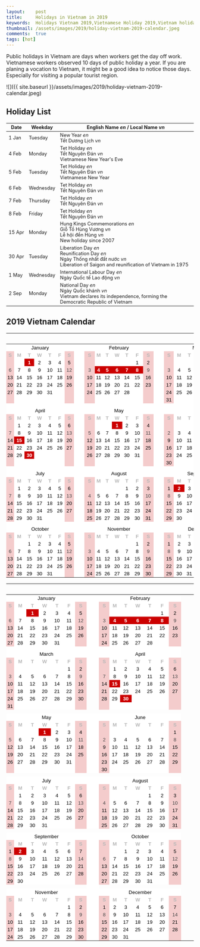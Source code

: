 ```yaml
---
layout:    post
title:     Holidays in Vietnam in 2019
keywords:  Holidays Vietnam 2019,Vietnamese Holiday 2019,Vietnam holiday,vietnamese calendar 2019
thumbnail: /assets/images/2019/holiday-vietnam-2019-calendar.jpeg
comments:  true
tags: [hot]
---
```


Public holidays in Vietnam are days when workers get the day off work. Vietnamese workers observed 10 days of public holiday a year. If you are planing a vocation to Vietnam, it might be a good idea to notice those days. Especially for visiting a popular tourist region.

![]({{ site.baseurl }}/assets/images/2019/holiday-vietnam-2019-calendar.jpeg)

## Holiday List

<table class="table table-striped table-sm holiday-list">
  <thead>
    <tr>
      <th scope="col">Date</th>
      <th scope="col">Weekday</th>
      <th scope="col">English Name <i class="badge badge-pill badge-primary">en</i> / Local Name <i class="badge badge-pill badge-danger">vn</i></th>
    </tr>
  </thead>
  <tbody>
    <tr>
      <td>1 Jan</td>
      <td>Tuesday</td>
      <td>
        <div>New Year <i class="badge badge-pill badge-primary">en</i></div>
        <div>Tết Dương Lịch <i class="badge badge-pill badge-danger">vn</i></div>
      </td>
    </tr>
    <tr>
      <td>4 Feb</td>
      <td>Monday</td>
      <td>
        <div>Tet Holiday <i class="badge badge-pill badge-primary">en</i></div>
        <div>Tết Nguyên Đán <i class="badge badge-pill badge-danger">vn</i></div>
        <div class="font-italic text-muted">Vietnamese New Year's Eve</div>
      </td>
    </tr>
    <tr>
      <td>5 Feb</td>
      <td>Tuesday</td>
      <td>
        <div>Tet Holiday <i class="badge badge-pill badge-primary">en</i></div>
        <div>Tết Nguyên Đán <i class="badge badge-pill badge-danger">vn</i></div>
        <div class="font-italic text-muted">Vietnamese New Year</div>
      </td>
    </tr>
    <tr>
      <td>6 Feb</td>
      <td>Wednesday</td>
      <td>
        <div>Tet Holiday <i class="badge badge-pill badge-primary">en</i></div>
        <div>Tết Nguyên Đán <i class="badge badge-pill badge-danger">vn</i></div>
      </td>
    </tr>
    <tr>
      <td>7 Feb</td>
      <td>Thursday</td>
      <td>
        <div>Tet Holiday <i class="badge badge-pill badge-primary">en</i></div>
        <div>Tết Nguyên Đán <i class="badge badge-pill badge-danger">vn</i></div>
      </td>
    </tr>
    <tr>
      <td>8 Feb</td>
      <td>Friday</td>
      <td>
        <div>Tet Holiday <i class="badge badge-pill badge-primary">en</i></div>
        <div>Tết Nguyên Đán <i class="badge badge-pill badge-danger">vn</i></div>
      </td>
    </tr>
    <tr>
      <td>15 Apr</td>
      <td>Monday</td>
      <td>
        <div>Hung Kings Commemorations <i class="badge badge-pill badge-primary">en</i></div>
        <div>Giỗ Tổ Hùng Vương <i class="badge badge-pill badge-danger">vn</i></div>
        <div>Lễ hội đền Hùng <i class="badge badge-pill badge-danger">vn</i></div>
        <div class="font-italic text-muted">New holiday since 2007</div>
      </td>
    </tr>
    <tr>
      <td>30 Apr</td>
      <td>Tuesday</td>
      <td>
        <div>Liberation Day <i class="badge badge-pill badge-primary">en</i></div>
        <div>Reunification Day <i class="badge badge-pill badge-primary">en</i></div>
        <div>Ngày Thống nhất đất nước <i class="badge badge-pill badge-danger">vn</i></div>
        <div class="font-italic text-muted">Liberation of Saigon and reunification of Vietnam in 1975</div>
      </td>
    </tr>
    <tr>
      <td>1 May</td>
      <td>Wednesday</td>
      <td>
        <div>International Labour Day <i class="badge badge-pill badge-primary">en</i></div>
        <div>Ngày Quốc tế Lao động <i class="badge badge-pill badge-danger">vn</i></div>
      </td>
    </tr>
    <tr>
      <td>2 Sep</td>
      <td>Monday</td>
      <td>
        <div>National Day <i class="badge badge-pill badge-primary">en</i></div>
        <div>Ngày Quốc khánh <i class="badge badge-pill badge-danger">vn</i></div>
        <div class="font-italic text-muted">Vietnam declares its independence, forming the Democratic Republic of Vietnam</div>
      </td>
    </tr>
  </tbody>
</table>

<!-- Calendar 2019 -->
## 2019 Vietnam Calendar

<style>
  .holiday-list {font-size: .8rem;}
  .holiday-list tbody tr td:first-child {white-space: nowrap;}
  table.waffle thead {visibility: hidden;}
  table.waffle tbody tr th {display: none;}
  .pointer {cursor: pointer;}
</style>
<div class="row d-none d-sm-block mb-4">
<meta http-equiv="Content-Type" content="text/html; charset=utf-8">
<style type="text/css">.ritz .waffle a { color: inherit; }.ritz .waffle .s0{background-color:#ffffff;text-align:center;color:#000000;font-family:'Arial';font-size:10pt;vertical-align:bottom;white-space:nowrap;direction:ltr;padding:2px 3px 2px 3px;}.ritz .waffle .s3{background-color:#f4cccc;text-align:center;color:#000000;font-family:'Arial';font-size:10pt;vertical-align:bottom;white-space:nowrap;direction:ltr;padding:2px 3px 2px 3px;}.ritz .waffle .s2{background-color:#ffffff;text-align:center;font-weight:bold;color:#b7b7b7;font-family:'Arial';font-size:10pt;vertical-align:bottom;white-space:nowrap;direction:ltr;padding:2px 3px 2px 3px;}.ritz .waffle .s4{background-color:#cc0000;text-align:center;font-weight:bold;color:#ffffff;font-family:'Arial';font-size:10pt;vertical-align:bottom;white-space:nowrap;direction:ltr;padding:2px 3px 2px 3px;}.ritz .waffle .s5{background-color:#f4cccc;text-align:center;color:#434343;font-family:'Arial';font-size:10pt;vertical-align:bottom;white-space:nowrap;direction:ltr;padding:2px 3px 2px 3px;}.ritz .waffle .s1{background-color:#f4cccc;text-align:center;font-weight:bold;color:#b7b7b7;font-family:'Arial';font-size:10pt;vertical-align:bottom;white-space:nowrap;direction:ltr;padding:2px 3px 2px 3px;}</style><div class="ritz grid-container" dir="ltr"><table class="waffle" cellspacing="0" cellpadding="0"><thead><tr><th class="row-header freezebar-origin-ltr"></th><th id="91129354C0" style="width:31px" class="column-headers-background">A</th><th id="91129354C1" style="width:31px" class="column-headers-background">B</th><th id="91129354C2" style="width:31px" class="column-headers-background">C</th><th id="91129354C3" style="width:31px" class="column-headers-background">D</th><th id="91129354C4" style="width:31px" class="column-headers-background">E</th><th id="91129354C5" style="width:31px" class="column-headers-background">F</th><th id="91129354C6" style="width:31px" class="column-headers-background">G</th><th id="91129354C7" style="width:10px" class="column-headers-background">H</th><th id="91129354C8" style="width:31px" class="column-headers-background">I</th><th id="91129354C9" style="width:31px" class="column-headers-background">J</th><th id="91129354C10" style="width:31px" class="column-headers-background">K</th><th id="91129354C11" style="width:31px" class="column-headers-background">L</th><th id="91129354C12" style="width:31px" class="column-headers-background">M</th><th id="91129354C13" style="width:31px" class="column-headers-background">N</th><th id="91129354C14" style="width:31px" class="column-headers-background">O</th><th id="91129354C15" style="width:10px" class="column-headers-background">P</th><th id="91129354C16" style="width:31px" class="column-headers-background">Q</th><th id="91129354C17" style="width:31px" class="column-headers-background">R</th><th id="91129354C18" style="width:31px" class="column-headers-background">S</th><th id="91129354C19" style="width:31px" class="column-headers-background">T</th><th id="91129354C20" style="width:31px" class="column-headers-background">U</th><th id="91129354C21" style="width:31px" class="column-headers-background">V</th><th id="91129354C22" style="width:31px" class="column-headers-background">W</th></tr></thead><tbody><tr style='height:20px;'><th id="91129354R0" style="height: 20px;" class="row-headers-background"><div class="row-header-wrapper" style="line-height: 20px;">1</div></th><td class="s0" colspan="7">January</td><td class="s0"></td><td class="s0" colspan="7">February</td><td class="s0"></td><td class="s0" colspan="7">March</td></tr><tr style='height:20px;'><th id="91129354R1" style="height: 20px;" class="row-headers-background"><div class="row-header-wrapper" style="line-height: 20px;">2</div></th><td class="s1">S</td><td class="s2">M</td><td class="s2">T</td><td class="s2">W</td><td class="s2">T</td><td class="s2">F</td><td class="s1">S</td><td class="s0"></td><td class="s1">S</td><td class="s2">M</td><td class="s2">T</td><td class="s2">W</td><td class="s2">T</td><td class="s2">F</td><td class="s1">S</td><td class="s0"></td><td class="s1">S</td><td class="s2">M</td><td class="s2">T</td><td class="s2">W</td><td class="s2">T</td><td class="s2">F</td><td class="s1">S</td></tr><tr style='height:20px;'><th id="91129354R2" style="height: 20px;" class="row-headers-background"><div class="row-header-wrapper" style="line-height: 20px;">3</div></th><td class="s3"></td><td class="s0"></td><td class="s4">1</td><td class="s0">2</td><td class="s0">3</td><td class="s0">4</td><td class="s3">5</td><td class="s0"></td><td class="s3"></td><td class="s0"></td><td class="s0"></td><td class="s0"></td><td class="s0"></td><td class="s0">1</td><td class="s3">2</td><td class="s0"></td><td class="s3"></td><td class="s0"></td><td class="s0"></td><td class="s0"></td><td class="s0"></td><td class="s0">1</td><td class="s3">2</td></tr><tr style='height:20px;'><th id="91129354R3" style="height: 20px;" class="row-headers-background"><div class="row-header-wrapper" style="line-height: 20px;">4</div></th><td class="s5">6</td><td class="s0">7</td><td class="s0">8</td><td class="s0">9</td><td class="s0">10</td><td class="s0">11</td><td class="s5">12</td><td class="s0"></td><td class="s5">3</td><td class="s4">4</td><td class="s4">5</td><td class="s4">6</td><td class="s4">7</td><td class="s4">8</td><td class="s5">9</td><td class="s0"></td><td class="s5">3</td><td class="s0">4</td><td class="s0">5</td><td class="s0">6</td><td class="s0">7</td><td class="s0">8</td><td class="s5">9</td></tr><tr style='height:20px;'><th id="91129354R4" style="height: 20px;" class="row-headers-background"><div class="row-header-wrapper" style="line-height: 20px;">5</div></th><td class="s3">13</td><td class="s0">14</td><td class="s0">15</td><td class="s0">16</td><td class="s0">17</td><td class="s0">18</td><td class="s3">19</td><td class="s0"></td><td class="s3">10</td><td class="s0">11</td><td class="s0">12</td><td class="s0">13</td><td class="s0">14</td><td class="s0">15</td><td class="s3">16</td><td class="s0"></td><td class="s3">10</td><td class="s0">11</td><td class="s0">12</td><td class="s0">13</td><td class="s0">14</td><td class="s0">15</td><td class="s3">16</td></tr><tr style='height:20px;'><th id="91129354R5" style="height: 20px;" class="row-headers-background"><div class="row-header-wrapper" style="line-height: 20px;">6</div></th><td class="s3">20</td><td class="s0">21</td><td class="s0">22</td><td class="s0">23</td><td class="s0">24</td><td class="s0">25</td><td class="s3">26</td><td class="s0"></td><td class="s3">17</td><td class="s0">18</td><td class="s0">19</td><td class="s0">20</td><td class="s0">21</td><td class="s0">22</td><td class="s3">23</td><td class="s0"></td><td class="s3">17</td><td class="s0">18</td><td class="s0">19</td><td class="s0">20</td><td class="s0">21</td><td class="s0">22</td><td class="s3">23</td></tr><tr style='height:20px;'><th id="91129354R6" style="height: 20px;" class="row-headers-background"><div class="row-header-wrapper" style="line-height: 20px;">7</div></th><td class="s3">27</td><td class="s0">28</td><td class="s0">29</td><td class="s0">30</td><td class="s0">31</td><td class="s0"></td><td class="s3"></td><td class="s0"></td><td class="s3">24</td><td class="s0">25</td><td class="s0">26</td><td class="s0">27</td><td class="s0">28</td><td class="s0"></td><td class="s3"></td><td class="s0"></td><td class="s3">24</td><td class="s0">25</td><td class="s0">26</td><td class="s0">27</td><td class="s0">28</td><td class="s0">29</td><td class="s3">30</td></tr><tr style='height:20px;'><th id="91129354R7" style="height: 20px;" class="row-headers-background"><div class="row-header-wrapper" style="line-height: 20px;">8</div></th><td class="s3"></td><td class="s0"></td><td class="s0"></td><td class="s0"></td><td class="s0"></td><td class="s0"></td><td class="s3"></td><td class="s0"></td><td class="s3"></td><td class="s0"></td><td class="s0"></td><td class="s0"></td><td class="s0"></td><td class="s0"></td><td class="s3"></td><td class="s0"></td><td class="s3">31</td><td class="s0"></td><td class="s0"></td><td class="s0"></td><td class="s0"></td><td class="s0"></td><td class="s3"></td></tr><tr style='height:9px;'><th id="91129354R8" style="height: 9px;" class="row-headers-background"><div class="row-header-wrapper" style="line-height: 9px;">9</div></th><td class="s0"></td><td class="s0"></td><td class="s0"></td><td class="s0"></td><td class="s0"></td><td class="s0"></td><td class="s0"></td><td class="s0"></td><td class="s0"></td><td class="s0"></td><td class="s0"></td><td class="s0"></td><td class="s0"></td><td class="s0"></td><td class="s0"></td><td class="s0"></td><td class="s0"></td><td class="s0"></td><td class="s0"></td><td class="s0"></td><td class="s0"></td><td class="s0"></td><td class="s0"></td></tr><tr style='height:20px;'><th id="91129354R9" style="height: 20px;" class="row-headers-background"><div class="row-header-wrapper" style="line-height: 20px;">10</div></th><td class="s0" colspan="7">April</td><td class="s0"></td><td class="s0" colspan="7">May</td><td class="s0"></td><td class="s0" colspan="7">June</td></tr><tr style='height:20px;'><th id="91129354R10" style="height: 20px;" class="row-headers-background"><div class="row-header-wrapper" style="line-height: 20px;">11</div></th><td class="s1">S</td><td class="s2">M</td><td class="s2">T</td><td class="s2">W</td><td class="s2">T</td><td class="s2">F</td><td class="s1">S</td><td class="s0"></td><td class="s1">S</td><td class="s2">M</td><td class="s2">T</td><td class="s2">W</td><td class="s2">T</td><td class="s2">F</td><td class="s1">S</td><td class="s0"></td><td class="s1">S</td><td class="s2">M</td><td class="s2">T</td><td class="s2">W</td><td class="s2">T</td><td class="s2">F</td><td class="s1">S</td></tr><tr style='height:20px;'><th id="91129354R11" style="height: 20px;" class="row-headers-background"><div class="row-header-wrapper" style="line-height: 20px;">12</div></th><td class="s3"></td><td class="s0">1</td><td class="s0">2</td><td class="s0">3</td><td class="s0">4</td><td class="s0">5</td><td class="s3">6</td><td class="s0"></td><td class="s3"></td><td class="s0"></td><td class="s0"></td><td class="s4">1</td><td class="s0">2</td><td class="s0">3</td><td class="s3">4</td><td class="s0"></td><td class="s3"></td><td class="s0"></td><td class="s0"></td><td class="s0"></td><td class="s0"></td><td class="s0"></td><td class="s3">1</td></tr><tr style='height:20px;'><th id="91129354R12" style="height: 20px;" class="row-headers-background"><div class="row-header-wrapper" style="line-height: 20px;">13</div></th><td class="s5">7</td><td class="s0">8</td><td class="s0">9</td><td class="s0">10</td><td class="s0">11</td><td class="s0">12</td><td class="s5">13</td><td class="s0"></td><td class="s5">5</td><td class="s0">6</td><td class="s0">7</td><td class="s0">8</td><td class="s0">9</td><td class="s0">10</td><td class="s5">11</td><td class="s0"></td><td class="s5">2</td><td class="s0">3</td><td class="s0">4</td><td class="s0">5</td><td class="s0">6</td><td class="s0">7</td><td class="s5">8</td></tr><tr style='height:20px;'><th id="91129354R13" style="height: 20px;" class="row-headers-background"><div class="row-header-wrapper" style="line-height: 20px;">14</div></th><td class="s3">14</td><td class="s4">15</td><td class="s0">16</td><td class="s0">17</td><td class="s0">18</td><td class="s0">19</td><td class="s3">20</td><td class="s0"></td><td class="s3">12</td><td class="s0">13</td><td class="s0">14</td><td class="s0">15</td><td class="s0">16</td><td class="s0">17</td><td class="s3">18</td><td class="s0"></td><td class="s3">9</td><td class="s0">10</td><td class="s0">11</td><td class="s0">12</td><td class="s0">13</td><td class="s0">14</td><td class="s3">15</td></tr><tr style='height:20px;'><th id="91129354R14" style="height: 20px;" class="row-headers-background"><div class="row-header-wrapper" style="line-height: 20px;">15</div></th><td class="s3">21</td><td class="s0">22</td><td class="s0">23</td><td class="s0">24</td><td class="s0">25</td><td class="s0">26</td><td class="s3">27</td><td class="s0"></td><td class="s3">19</td><td class="s0">20</td><td class="s0">21</td><td class="s0">22</td><td class="s0">23</td><td class="s0">24</td><td class="s3">25</td><td class="s0"></td><td class="s3">16</td><td class="s0">17</td><td class="s0">18</td><td class="s0">19</td><td class="s0">20</td><td class="s0">21</td><td class="s3">22</td></tr><tr style='height:20px;'><th id="91129354R15" style="height: 20px;" class="row-headers-background"><div class="row-header-wrapper" style="line-height: 20px;">16</div></th><td class="s3">28</td><td class="s0">29</td><td class="s4">30</td><td class="s0"></td><td class="s0"></td><td class="s0"></td><td class="s3"></td><td class="s0"></td><td class="s3">26</td><td class="s0">27</td><td class="s0">28</td><td class="s0">29</td><td class="s0">30</td><td class="s0">31</td><td class="s3"></td><td class="s0"></td><td class="s3">23</td><td class="s0">24</td><td class="s0">25</td><td class="s0">26</td><td class="s0">27</td><td class="s0">28</td><td class="s3">29</td></tr><tr style='height:20px;'><th id="91129354R16" style="height: 20px;" class="row-headers-background"><div class="row-header-wrapper" style="line-height: 20px;">17</div></th><td class="s3"></td><td class="s0"></td><td class="s0"></td><td class="s0"></td><td class="s0"></td><td class="s0"></td><td class="s3"></td><td class="s0"></td><td class="s3"></td><td class="s0"></td><td class="s0"></td><td class="s0"></td><td class="s0"></td><td class="s0"></td><td class="s3"></td><td class="s0"></td><td class="s3">30</td><td class="s0"></td><td class="s0"></td><td class="s0"></td><td class="s0"></td><td class="s0"></td><td class="s3"></td></tr><tr style='height:9px;'><th id="91129354R17" style="height: 9px;" class="row-headers-background"><div class="row-header-wrapper" style="line-height: 9px;">18</div></th><td class="s0"></td><td class="s0"></td><td class="s0"></td><td class="s0"></td><td class="s0"></td><td class="s0"></td><td class="s0"></td><td class="s0"></td><td class="s0"></td><td class="s0"></td><td class="s0"></td><td class="s0"></td><td class="s0"></td><td class="s0"></td><td class="s0"></td><td class="s0"></td><td class="s0"></td><td class="s0"></td><td class="s0"></td><td class="s0"></td><td class="s0"></td><td class="s0"></td><td class="s0"></td></tr><tr style='height:20px;'><th id="91129354R18" style="height: 20px;" class="row-headers-background"><div class="row-header-wrapper" style="line-height: 20px;">19</div></th><td class="s0" colspan="7">July</td><td class="s0"></td><td class="s0" colspan="7">August</td><td class="s0"></td><td class="s0" colspan="7">September</td></tr><tr style='height:20px;'><th id="91129354R19" style="height: 20px;" class="row-headers-background"><div class="row-header-wrapper" style="line-height: 20px;">20</div></th><td class="s1">S</td><td class="s2">M</td><td class="s2">T</td><td class="s2">W</td><td class="s2">T</td><td class="s2">F</td><td class="s1">S</td><td class="s0"></td><td class="s1">S</td><td class="s2">M</td><td class="s2">T</td><td class="s2">W</td><td class="s2">T</td><td class="s2">F</td><td class="s1">S</td><td class="s0"></td><td class="s1">S</td><td class="s2">M</td><td class="s2">T</td><td class="s2">W</td><td class="s2">T</td><td class="s2">F</td><td class="s1">S</td></tr><tr style='height:20px;'><th id="91129354R20" style="height: 20px;" class="row-headers-background"><div class="row-header-wrapper" style="line-height: 20px;">21</div></th><td class="s3"></td><td class="s0">1</td><td class="s0">2</td><td class="s0">3</td><td class="s0">4</td><td class="s0">5</td><td class="s3">6</td><td class="s0"></td><td class="s3"></td><td class="s0"></td><td class="s0"></td><td class="s0"></td><td class="s0">1</td><td class="s0">2</td><td class="s3">3</td><td class="s0"></td><td class="s3">1</td><td class="s4">2</td><td class="s0">3</td><td class="s0">4</td><td class="s0">5</td><td class="s0">6</td><td class="s3">7</td></tr><tr style='height:20px;'><th id="91129354R21" style="height: 20px;" class="row-headers-background"><div class="row-header-wrapper" style="line-height: 20px;">22</div></th><td class="s5">7</td><td class="s0">8</td><td class="s0">9</td><td class="s0">10</td><td class="s0">11</td><td class="s0">12</td><td class="s5">13</td><td class="s0"></td><td class="s5">4</td><td class="s0">5</td><td class="s0">6</td><td class="s0">7</td><td class="s0">8</td><td class="s0">9</td><td class="s5">10</td><td class="s0"></td><td class="s5">8</td><td class="s0">9</td><td class="s0">10</td><td class="s0">11</td><td class="s0">12</td><td class="s0">13</td><td class="s5">14</td></tr><tr style='height:20px;'><th id="91129354R22" style="height: 20px;" class="row-headers-background"><div class="row-header-wrapper" style="line-height: 20px;">23</div></th><td class="s3">14</td><td class="s0">15</td><td class="s0">16</td><td class="s0">17</td><td class="s0">18</td><td class="s0">19</td><td class="s3">20</td><td class="s0"></td><td class="s3">11</td><td class="s0">12</td><td class="s0">13</td><td class="s0">14</td><td class="s0">15</td><td class="s0">16</td><td class="s3">17</td><td class="s0"></td><td class="s3">15</td><td class="s0">16</td><td class="s0">17</td><td class="s0">18</td><td class="s0">19</td><td class="s0">20</td><td class="s3">21</td></tr><tr style='height:20px;'><th id="91129354R23" style="height: 20px;" class="row-headers-background"><div class="row-header-wrapper" style="line-height: 20px;">24</div></th><td class="s3">21</td><td class="s0">22</td><td class="s0">23</td><td class="s0">24</td><td class="s0">25</td><td class="s0">26</td><td class="s3">27</td><td class="s0"></td><td class="s3">18</td><td class="s0">19</td><td class="s0">20</td><td class="s0">21</td><td class="s0">22</td><td class="s0">23</td><td class="s3">24</td><td class="s0"></td><td class="s3">22</td><td class="s0">23</td><td class="s0">24</td><td class="s0">25</td><td class="s0">26</td><td class="s0">27</td><td class="s3">28</td></tr><tr style='height:20px;'><th id="91129354R24" style="height: 20px;" class="row-headers-background"><div class="row-header-wrapper" style="line-height: 20px;">25</div></th><td class="s3">28</td><td class="s0">29</td><td class="s0">30</td><td class="s0">31</td><td class="s0"></td><td class="s0"></td><td class="s3"></td><td class="s0"></td><td class="s3">25</td><td class="s0">26</td><td class="s0">27</td><td class="s0">28</td><td class="s0">29</td><td class="s0">30</td><td class="s3">31</td><td class="s0"></td><td class="s3">29</td><td class="s0">30</td><td class="s0"></td><td class="s0"></td><td class="s0"></td><td class="s0"></td><td class="s3"></td></tr><tr style='height:9px;'><th id="91129354R25" style="height: 9px;" class="row-headers-background"><div class="row-header-wrapper" style="line-height: 9px;">26</div></th><td class="s0"></td><td class="s0"></td><td class="s0"></td><td class="s0"></td><td class="s0"></td><td class="s0"></td><td class="s0"></td><td class="s0"></td><td class="s0"></td><td class="s0"></td><td class="s0"></td><td class="s0"></td><td class="s0"></td><td class="s0"></td><td class="s0"></td><td class="s0"></td><td class="s0"></td><td class="s0"></td><td class="s0"></td><td class="s0"></td><td class="s0"></td><td class="s0"></td><td class="s0"></td></tr><tr style='height:20px;'><th id="91129354R26" style="height: 20px;" class="row-headers-background"><div class="row-header-wrapper" style="line-height: 20px;">27</div></th><td class="s0" colspan="7">October</td><td class="s0"></td><td class="s0" colspan="7">November</td><td class="s0"></td><td class="s0" colspan="7">December</td></tr><tr style='height:20px;'><th id="91129354R27" style="height: 20px;" class="row-headers-background"><div class="row-header-wrapper" style="line-height: 20px;">28</div></th><td class="s1">S</td><td class="s2">M</td><td class="s2">T</td><td class="s2">W</td><td class="s2">T</td><td class="s2">F</td><td class="s1">S</td><td class="s0"></td><td class="s1">S</td><td class="s2">M</td><td class="s2">T</td><td class="s2">W</td><td class="s2">T</td><td class="s2">F</td><td class="s1">S</td><td class="s0"></td><td class="s1">S</td><td class="s2">M</td><td class="s2">T</td><td class="s2">W</td><td class="s2">T</td><td class="s2">F</td><td class="s1">S</td></tr><tr style='height:20px;'><th id="91129354R28" style="height: 20px;" class="row-headers-background"><div class="row-header-wrapper" style="line-height: 20px;">29</div></th><td class="s3"></td><td class="s0"></td><td class="s0">1</td><td class="s0">2</td><td class="s0">3</td><td class="s0">4</td><td class="s3">5</td><td class="s0"></td><td class="s3"></td><td class="s0"></td><td class="s0"></td><td class="s0"></td><td class="s0"></td><td class="s0">1</td><td class="s3">2</td><td class="s0"></td><td class="s3">1</td><td class="s0">2</td><td class="s0">3</td><td class="s0">4</td><td class="s0">5</td><td class="s0">6</td><td class="s3">7</td></tr><tr style='height:20px;'><th id="91129354R29" style="height: 20px;" class="row-headers-background"><div class="row-header-wrapper" style="line-height: 20px;">30</div></th><td class="s5">6</td><td class="s0">7</td><td class="s0">8</td><td class="s0">9</td><td class="s0">10</td><td class="s0">11</td><td class="s5">12</td><td class="s0"></td><td class="s5">3</td><td class="s0">4</td><td class="s0">5</td><td class="s0">6</td><td class="s0">7</td><td class="s0">8</td><td class="s5">9</td><td class="s0"></td><td class="s5">8</td><td class="s0">9</td><td class="s0">10</td><td class="s0">11</td><td class="s0">12</td><td class="s0">13</td><td class="s5">14</td></tr><tr style='height:20px;'><th id="91129354R30" style="height: 20px;" class="row-headers-background"><div class="row-header-wrapper" style="line-height: 20px;">31</div></th><td class="s3">13</td><td class="s0">14</td><td class="s0">15</td><td class="s0">16</td><td class="s0">17</td><td class="s0">18</td><td class="s3">19</td><td class="s0"></td><td class="s3">10</td><td class="s0">11</td><td class="s0">12</td><td class="s0">13</td><td class="s0">14</td><td class="s0">15</td><td class="s3">16</td><td class="s0"></td><td class="s3">15</td><td class="s0">16</td><td class="s0">17</td><td class="s0">18</td><td class="s0">19</td><td class="s0">20</td><td class="s3">21</td></tr><tr style='height:20px;'><th id="91129354R31" style="height: 20px;" class="row-headers-background"><div class="row-header-wrapper" style="line-height: 20px;">32</div></th><td class="s3">20</td><td class="s0">21</td><td class="s0">22</td><td class="s0">23</td><td class="s0">24</td><td class="s0">25</td><td class="s3">26</td><td class="s0"></td><td class="s3">17</td><td class="s0">18</td><td class="s0">19</td><td class="s0">20</td><td class="s0">21</td><td class="s0">22</td><td class="s3">23</td><td class="s0"></td><td class="s3">22</td><td class="s0">23</td><td class="s0">24</td><td class="s0">25</td><td class="s0">26</td><td class="s0">27</td><td class="s3">28</td></tr><tr style='height:20px;'><th id="91129354R32" style="height: 20px;" class="row-headers-background"><div class="row-header-wrapper" style="line-height: 20px;">33</div></th><td class="s3">27</td><td class="s0">28</td><td class="s0">29</td><td class="s0">30</td><td class="s0">31</td><td class="s0"></td><td class="s3"></td><td class="s0"></td><td class="s3">24</td><td class="s0">25</td><td class="s0">26</td><td class="s0">27</td><td class="s0">28</td><td class="s0">29</td><td class="s3">30</td><td class="s0"></td><td class="s3">29</td><td class="s0">30</td><td class="s0">31</td><td class="s0"></td><td class="s0"></td><td class="s0"></td><td class="s3"></td></tr></tbody></table></div>
<script type='text/javascript' nonce='R/gLNS2BeC4GOp4gciVHGg'>
function posObj(sheet, id, row, col, x, y) {
  var rtl = false;
  var sheetElement = document.getElementById(sheet);
  if (!sheetElement) {
    sheetElement = document.getElementById(sheet + '-grid-container');
  }
  if (sheetElement) {
    rtl = sheetElement.getAttribute('dir') == 'rtl';
  }
  var r = document.getElementById(sheet+'R'+row);
  var c = document.getElementById(sheet+'C'+col);
  if (r && c) {
    var objElement = document.getElementById(id);
    var s = objElement.style;
    var t = y;
    while (r && r != sheetElement) {
      t += r.offsetTop;
      r = r.offsetParent;
    }
    var offsetX = x;
    while (c && c != sheetElement) {
      offsetX += c.offsetLeft;
      c = c.offsetParent;
    }
    if (rtl) {
      offsetX -= objElement.offsetWidth;
    }
    s.left = offsetX + 'px';
    s.top = t + 'px';
    s.display = 'block';
    s.border = '1px solid #000000';
  }
};
function posObjs() {
};
posObjs();</script>
</div>

<div class="row d-block d-sm-none mb-4">
<meta http-equiv="Content-Type" content="text/html; charset=utf-8">
<style type="text/css">.ritz .waffle a { color: inherit; }.ritz .waffle .s0{background-color:#ffffff;text-align:center;color:#000000;font-family:'Arial';font-size:10pt;vertical-align:bottom;white-space:nowrap;direction:ltr;padding:2px 3px 2px 3px;}.ritz .waffle .s3{background-color:#f4cccc;text-align:center;color:#000000;font-family:'Arial';font-size:10pt;vertical-align:bottom;white-space:nowrap;direction:ltr;padding:2px 3px 2px 3px;}.ritz .waffle .s2{background-color:#ffffff;text-align:center;font-weight:bold;color:#b7b7b7;font-family:'Arial';font-size:10pt;vertical-align:bottom;white-space:nowrap;direction:ltr;padding:2px 3px 2px 3px;}.ritz .waffle .s4{background-color:#cc0000;text-align:center;font-weight:bold;color:#ffffff;font-family:'Arial';font-size:10pt;vertical-align:bottom;white-space:nowrap;direction:ltr;padding:2px 3px 2px 3px;}.ritz .waffle .s5{background-color:#f4cccc;text-align:center;color:#434343;font-family:'Arial';font-size:10pt;vertical-align:bottom;white-space:nowrap;direction:ltr;padding:2px 3px 2px 3px;}.ritz .waffle .s1{background-color:#f4cccc;text-align:center;font-weight:bold;color:#b7b7b7;font-family:'Arial';font-size:10pt;vertical-align:bottom;white-space:nowrap;direction:ltr;padding:2px 3px 2px 3px;}</style><div class="ritz grid-container" dir="ltr"><table class="waffle" cellspacing="0" cellpadding="0"><thead><tr><th class="row-header freezebar-origin-ltr"></th><th id="168718410C0" style="width:31px" class="column-headers-background">A</th><th id="168718410C1" style="width:31px" class="column-headers-background">B</th><th id="168718410C2" style="width:31px" class="column-headers-background">C</th><th id="168718410C3" style="width:31px" class="column-headers-background">D</th><th id="168718410C4" style="width:31px" class="column-headers-background">E</th><th id="168718410C5" style="width:31px" class="column-headers-background">F</th><th id="168718410C6" style="width:31px" class="column-headers-background">G</th><th id="168718410C7" style="width:10px" class="column-headers-background">H</th><th id="168718410C8" style="width:31px" class="column-headers-background">I</th><th id="168718410C9" style="width:31px" class="column-headers-background">J</th><th id="168718410C10" style="width:31px" class="column-headers-background">K</th><th id="168718410C11" style="width:31px" class="column-headers-background">L</th><th id="168718410C12" style="width:31px" class="column-headers-background">M</th><th id="168718410C13" style="width:31px" class="column-headers-background">N</th><th id="168718410C14" style="width:31px" class="column-headers-background">O</th></tr></thead><tbody><tr style='height:20px;'><th id="168718410R0" style="height: 20px;" class="row-headers-background"><div class="row-header-wrapper" style="line-height: 20px;">1</div></th><td class="s0" colspan="7">January</td><td class="s0"></td><td class="s0" colspan="7">February</td></tr><tr style='height:20px;'><th id="168718410R1" style="height: 20px;" class="row-headers-background"><div class="row-header-wrapper" style="line-height: 20px;">2</div></th><td class="s1">S</td><td class="s2">M</td><td class="s2">T</td><td class="s2">W</td><td class="s2">T</td><td class="s2">F</td><td class="s1">S</td><td class="s0"></td><td class="s1">S</td><td class="s2">M</td><td class="s2">T</td><td class="s2">W</td><td class="s2">T</td><td class="s2">F</td><td class="s1">S</td></tr><tr style='height:20px;'><th id="168718410R2" style="height: 20px;" class="row-headers-background"><div class="row-header-wrapper" style="line-height: 20px;">3</div></th><td class="s3"></td><td class="s0"></td><td class="s4">1</td><td class="s0">2</td><td class="s0">3</td><td class="s0">4</td><td class="s3">5</td><td class="s0"></td><td class="s3"></td><td class="s0"></td><td class="s0"></td><td class="s0"></td><td class="s0"></td><td class="s0">1</td><td class="s3">2</td></tr><tr style='height:20px;'><th id="168718410R3" style="height: 20px;" class="row-headers-background"><div class="row-header-wrapper" style="line-height: 20px;">4</div></th><td class="s5">6</td><td class="s0">7</td><td class="s0">8</td><td class="s0">9</td><td class="s0">10</td><td class="s0">11</td><td class="s5">12</td><td class="s0"></td><td class="s5">3</td><td class="s4">4</td><td class="s4">5</td><td class="s4">6</td><td class="s4">7</td><td class="s4">8</td><td class="s5">9</td></tr><tr style='height:20px;'><th id="168718410R4" style="height: 20px;" class="row-headers-background"><div class="row-header-wrapper" style="line-height: 20px;">5</div></th><td class="s3">13</td><td class="s0">14</td><td class="s0">15</td><td class="s0">16</td><td class="s0">17</td><td class="s0">18</td><td class="s3">19</td><td class="s0"></td><td class="s3">10</td><td class="s0">11</td><td class="s0">12</td><td class="s0">13</td><td class="s0">14</td><td class="s0">15</td><td class="s3">16</td></tr><tr style='height:20px;'><th id="168718410R5" style="height: 20px;" class="row-headers-background"><div class="row-header-wrapper" style="line-height: 20px;">6</div></th><td class="s3">20</td><td class="s0">21</td><td class="s0">22</td><td class="s0">23</td><td class="s0">24</td><td class="s0">25</td><td class="s3">26</td><td class="s0"></td><td class="s3">17</td><td class="s0">18</td><td class="s0">19</td><td class="s0">20</td><td class="s0">21</td><td class="s0">22</td><td class="s3">23</td></tr><tr style='height:20px;'><th id="168718410R6" style="height: 20px;" class="row-headers-background"><div class="row-header-wrapper" style="line-height: 20px;">7</div></th><td class="s3">27</td><td class="s0">28</td><td class="s0">29</td><td class="s0">30</td><td class="s0">31</td><td class="s0"></td><td class="s3"></td><td class="s0"></td><td class="s3">24</td><td class="s0">25</td><td class="s0">26</td><td class="s0">27</td><td class="s0">28</td><td class="s0"></td><td class="s3"></td></tr><tr style='height:10px;'><th id="168718410R7" style="height: 10px;" class="row-headers-background"><div class="row-header-wrapper" style="line-height: 10px;">8</div></th><td class="s0"></td><td class="s0"></td><td class="s0"></td><td class="s0"></td><td class="s0"></td><td class="s0"></td><td class="s0"></td><td class="s0"></td><td class="s0"></td><td class="s0"></td><td class="s0"></td><td class="s0"></td><td class="s0"></td><td class="s0"></td><td class="s0"></td></tr><tr style='height:20px;'><th id="168718410R8" style="height: 20px;" class="row-headers-background"><div class="row-header-wrapper" style="line-height: 20px;">9</div></th><td class="s0" colspan="7">March</td><td class="s0"></td><td class="s0" colspan="7">April</td></tr><tr style='height:20px;'><th id="168718410R9" style="height: 20px;" class="row-headers-background"><div class="row-header-wrapper" style="line-height: 20px;">10</div></th><td class="s1">S</td><td class="s2">M</td><td class="s2">T</td><td class="s2">W</td><td class="s2">T</td><td class="s2">F</td><td class="s1">S</td><td class="s0"></td><td class="s1">S</td><td class="s2">M</td><td class="s2">T</td><td class="s2">W</td><td class="s2">T</td><td class="s2">F</td><td class="s1">S</td></tr><tr style='height:20px;'><th id="168718410R10" style="height: 20px;" class="row-headers-background"><div class="row-header-wrapper" style="line-height: 20px;">11</div></th><td class="s3"></td><td class="s0"></td><td class="s0"></td><td class="s0"></td><td class="s0"></td><td class="s0">1</td><td class="s3">2</td><td class="s0"></td><td class="s3"></td><td class="s0">1</td><td class="s0">2</td><td class="s0">3</td><td class="s0">4</td><td class="s0">5</td><td class="s3">6</td></tr><tr style='height:20px;'><th id="168718410R11" style="height: 20px;" class="row-headers-background"><div class="row-header-wrapper" style="line-height: 20px;">12</div></th><td class="s5">3</td><td class="s0">4</td><td class="s0">5</td><td class="s0">6</td><td class="s0">7</td><td class="s0">8</td><td class="s5">9</td><td class="s0"></td><td class="s5">7</td><td class="s0">8</td><td class="s0">9</td><td class="s0">10</td><td class="s0">11</td><td class="s0">12</td><td class="s5">13</td></tr><tr style='height:20px;'><th id="168718410R12" style="height: 20px;" class="row-headers-background"><div class="row-header-wrapper" style="line-height: 20px;">13</div></th><td class="s3">10</td><td class="s0">11</td><td class="s0">12</td><td class="s0">13</td><td class="s0">14</td><td class="s0">15</td><td class="s3">16</td><td></td><td class="s3">14</td><td class="s4">15</td><td class="s0">16</td><td class="s0">17</td><td class="s0">18</td><td class="s0">19</td><td class="s3">20</td></tr><tr style='height:20px;'><th id="168718410R13" style="height: 20px;" class="row-headers-background"><div class="row-header-wrapper" style="line-height: 20px;">14</div></th><td class="s3">17</td><td class="s0">18</td><td class="s0">19</td><td class="s0">20</td><td class="s0">21</td><td class="s0">22</td><td class="s3">23</td><td></td><td class="s3">21</td><td class="s0">22</td><td class="s0">23</td><td class="s0">24</td><td class="s0">25</td><td class="s0">26</td><td class="s3">27</td></tr><tr style='height:20px;'><th id="168718410R14" style="height: 20px;" class="row-headers-background"><div class="row-header-wrapper" style="line-height: 20px;">15</div></th><td class="s3">24</td><td class="s0">25</td><td class="s0">26</td><td class="s0">27</td><td class="s0">28</td><td class="s0">29</td><td class="s3">30</td><td></td><td class="s3">28</td><td class="s0">29</td><td class="s4">30</td><td class="s0"></td><td class="s0"></td><td class="s0"></td><td class="s3"></td></tr><tr style='height:20px;'><th id="168718410R15" style="height: 20px;" class="row-headers-background"><div class="row-header-wrapper" style="line-height: 20px;">16</div></th><td class="s3">31</td><td class="s0"></td><td class="s0"></td><td class="s0"></td><td class="s0"></td><td class="s0"></td><td class="s3"></td><td></td><td class="s3"></td><td class="s0"></td><td class="s0"></td><td class="s0"></td><td class="s0"></td><td class="s0"></td><td class="s3"></td></tr><tr style='height:10px;'><th id="168718410R16" style="height: 10px;" class="row-headers-background"><div class="row-header-wrapper" style="line-height: 10px;">17</div></th><td></td><td></td><td></td><td></td><td></td><td></td><td></td><td></td><td></td><td></td><td></td><td></td><td></td><td></td><td></td></tr><tr style='height:20px;'><th id="168718410R17" style="height: 20px;" class="row-headers-background"><div class="row-header-wrapper" style="line-height: 20px;">18</div></th><td class="s0" colspan="7">May</td><td class="s0"></td><td class="s0" colspan="7">June</td></tr><tr style='height:20px;'><th id="168718410R18" style="height: 20px;" class="row-headers-background"><div class="row-header-wrapper" style="line-height: 20px;">19</div></th><td class="s1">S</td><td class="s2">M</td><td class="s2">T</td><td class="s2">W</td><td class="s2">T</td><td class="s2">F</td><td class="s1">S</td><td class="s0"></td><td class="s1">S</td><td class="s2">M</td><td class="s2">T</td><td class="s2">W</td><td class="s2">T</td><td class="s2">F</td><td class="s1">S</td></tr><tr style='height:20px;'><th id="168718410R19" style="height: 20px;" class="row-headers-background"><div class="row-header-wrapper" style="line-height: 20px;">20</div></th><td class="s3"></td><td class="s0"></td><td class="s0"></td><td class="s4">1</td><td class="s0">2</td><td class="s0">3</td><td class="s3">4</td><td class="s0"></td><td class="s3"></td><td class="s0"></td><td class="s0"></td><td class="s0"></td><td class="s0"></td><td class="s0"></td><td class="s3">1</td></tr><tr style='height:20px;'><th id="168718410R20" style="height: 20px;" class="row-headers-background"><div class="row-header-wrapper" style="line-height: 20px;">21</div></th><td class="s5">5</td><td class="s0">6</td><td class="s0">7</td><td class="s0">8</td><td class="s0">9</td><td class="s0">10</td><td class="s5">11</td><td class="s0"></td><td class="s5">2</td><td class="s0">3</td><td class="s0">4</td><td class="s0">5</td><td class="s0">6</td><td class="s0">7</td><td class="s5">8</td></tr><tr style='height:20px;'><th id="168718410R21" style="height: 20px;" class="row-headers-background"><div class="row-header-wrapper" style="line-height: 20px;">22</div></th><td class="s3">12</td><td class="s0">13</td><td class="s0">14</td><td class="s0">15</td><td class="s0">16</td><td class="s0">17</td><td class="s3">18</td><td class="s0"></td><td class="s3">9</td><td class="s0">10</td><td class="s0">11</td><td class="s0">12</td><td class="s0">13</td><td class="s0">14</td><td class="s3">15</td></tr><tr style='height:20px;'><th id="168718410R22" style="height: 20px;" class="row-headers-background"><div class="row-header-wrapper" style="line-height: 20px;">23</div></th><td class="s3">19</td><td class="s0">20</td><td class="s0">21</td><td class="s0">22</td><td class="s0">23</td><td class="s0">24</td><td class="s3">25</td><td class="s0"></td><td class="s3">16</td><td class="s0">17</td><td class="s0">18</td><td class="s0">19</td><td class="s0">20</td><td class="s0">21</td><td class="s3">22</td></tr><tr style='height:20px;'><th id="168718410R23" style="height: 20px;" class="row-headers-background"><div class="row-header-wrapper" style="line-height: 20px;">24</div></th><td class="s3">26</td><td class="s0">27</td><td class="s0">28</td><td class="s0">29</td><td class="s0">30</td><td class="s0">31</td><td class="s3"></td><td class="s0"></td><td class="s3">23</td><td class="s0">24</td><td class="s0">25</td><td class="s0">26</td><td class="s0">27</td><td class="s0">28</td><td class="s3">29</td></tr><tr style='height:20px;'><th id="168718410R24" style="height: 20px;" class="row-headers-background"><div class="row-header-wrapper" style="line-height: 20px;">25</div></th><td class="s3"></td><td class="s0"></td><td class="s0"></td><td class="s0"></td><td class="s0"></td><td class="s0"></td><td class="s3"></td><td class="s0"></td><td class="s3">30</td><td class="s0"></td><td class="s0"></td><td class="s0"></td><td class="s0"></td><td class="s0"></td><td class="s3"></td></tr><tr style='height:10px;'><th id="168718410R25" style="height: 10px;" class="row-headers-background"><div class="row-header-wrapper" style="line-height: 10px;">26</div></th><td></td><td></td><td></td><td></td><td></td><td></td><td></td><td></td><td></td><td></td><td></td><td></td><td></td><td></td><td></td></tr><tr style='height:20px;'><th id="168718410R26" style="height: 20px;" class="row-headers-background"><div class="row-header-wrapper" style="line-height: 20px;">27</div></th><td class="s0" colspan="7">July</td><td class="s0"></td><td class="s0" colspan="7">August</td></tr><tr style='height:20px;'><th id="168718410R27" style="height: 20px;" class="row-headers-background"><div class="row-header-wrapper" style="line-height: 20px;">28</div></th><td class="s1">S</td><td class="s2">M</td><td class="s2">T</td><td class="s2">W</td><td class="s2">T</td><td class="s2">F</td><td class="s1">S</td><td class="s0"></td><td class="s1">S</td><td class="s2">M</td><td class="s2">T</td><td class="s2">W</td><td class="s2">T</td><td class="s2">F</td><td class="s1">S</td></tr><tr style='height:20px;'><th id="168718410R28" style="height: 20px;" class="row-headers-background"><div class="row-header-wrapper" style="line-height: 20px;">29</div></th><td class="s3"></td><td class="s0">1</td><td class="s0">2</td><td class="s0">3</td><td class="s0">4</td><td class="s0">5</td><td class="s3">6</td><td class="s0"></td><td class="s3"></td><td class="s0"></td><td class="s0"></td><td class="s0"></td><td class="s0">1</td><td class="s0">2</td><td class="s3">3</td></tr><tr style='height:20px;'><th id="168718410R29" style="height: 20px;" class="row-headers-background"><div class="row-header-wrapper" style="line-height: 20px;">30</div></th><td class="s5">7</td><td class="s0">8</td><td class="s0">9</td><td class="s0">10</td><td class="s0">11</td><td class="s0">12</td><td class="s5">13</td><td class="s0"></td><td class="s5">4</td><td class="s0">5</td><td class="s0">6</td><td class="s0">7</td><td class="s0">8</td><td class="s0">9</td><td class="s5">10</td></tr><tr style='height:20px;'><th id="168718410R30" style="height: 20px;" class="row-headers-background"><div class="row-header-wrapper" style="line-height: 20px;">31</div></th><td class="s3">14</td><td class="s0">15</td><td class="s0">16</td><td class="s0">17</td><td class="s0">18</td><td class="s0">19</td><td class="s3">20</td><td class="s0"></td><td class="s3">11</td><td class="s0">12</td><td class="s0">13</td><td class="s0">14</td><td class="s0">15</td><td class="s0">16</td><td class="s3">17</td></tr><tr style='height:20px;'><th id="168718410R31" style="height: 20px;" class="row-headers-background"><div class="row-header-wrapper" style="line-height: 20px;">32</div></th><td class="s3">21</td><td class="s0">22</td><td class="s0">23</td><td class="s0">24</td><td class="s0">25</td><td class="s0">26</td><td class="s3">27</td><td class="s0"></td><td class="s3">18</td><td class="s0">19</td><td class="s0">20</td><td class="s0">21</td><td class="s0">22</td><td class="s0">23</td><td class="s3">24</td></tr><tr style='height:20px;'><th id="168718410R32" style="height: 20px;" class="row-headers-background"><div class="row-header-wrapper" style="line-height: 20px;">33</div></th><td class="s3">28</td><td class="s0">29</td><td class="s0">30</td><td class="s0">31</td><td class="s0"></td><td class="s0"></td><td class="s3"></td><td class="s0"></td><td class="s3">25</td><td class="s0">26</td><td class="s0">27</td><td class="s0">28</td><td class="s0">29</td><td class="s0">30</td><td class="s3">31</td></tr><tr style='height:10px;'><th id="168718410R33" style="height: 10px;" class="row-headers-background"><div class="row-header-wrapper" style="line-height: 10px;">34</div></th><td></td><td></td><td></td><td></td><td></td><td></td><td></td><td></td><td></td><td></td><td></td><td></td><td></td><td></td><td></td></tr><tr style='height:20px;'><th id="168718410R34" style="height: 20px;" class="row-headers-background"><div class="row-header-wrapper" style="line-height: 20px;">35</div></th><td class="s0" colspan="7">September</td><td class="s0"></td><td class="s0" colspan="7">October</td></tr><tr style='height:20px;'><th id="168718410R35" style="height: 20px;" class="row-headers-background"><div class="row-header-wrapper" style="line-height: 20px;">36</div></th><td class="s1">S</td><td class="s2">M</td><td class="s2">T</td><td class="s2">W</td><td class="s2">T</td><td class="s2">F</td><td class="s1">S</td><td class="s0"></td><td class="s1">S</td><td class="s2">M</td><td class="s2">T</td><td class="s2">W</td><td class="s2">T</td><td class="s2">F</td><td class="s1">S</td></tr><tr style='height:20px;'><th id="168718410R36" style="height: 20px;" class="row-headers-background"><div class="row-header-wrapper" style="line-height: 20px;">37</div></th><td class="s3">1</td><td class="s4">2</td><td class="s0">3</td><td class="s0">4</td><td class="s0">5</td><td class="s0">6</td><td class="s3">7</td><td class="s0"></td><td class="s3"></td><td class="s0"></td><td class="s0">1</td><td class="s0">2</td><td class="s0">3</td><td class="s0">4</td><td class="s3">5</td></tr><tr style='height:20px;'><th id="168718410R37" style="height: 20px;" class="row-headers-background"><div class="row-header-wrapper" style="line-height: 20px;">38</div></th><td class="s5">8</td><td class="s0">9</td><td class="s0">10</td><td class="s0">11</td><td class="s0">12</td><td class="s0">13</td><td class="s5">14</td><td class="s0"></td><td class="s5">6</td><td class="s0">7</td><td class="s0">8</td><td class="s0">9</td><td class="s0">10</td><td class="s0">11</td><td class="s5">12</td></tr><tr style='height:20px;'><th id="168718410R38" style="height: 20px;" class="row-headers-background"><div class="row-header-wrapper" style="line-height: 20px;">39</div></th><td class="s3">15</td><td class="s0">16</td><td class="s0">17</td><td class="s0">18</td><td class="s0">19</td><td class="s0">20</td><td class="s3">21</td><td class="s0"></td><td class="s3">13</td><td class="s0">14</td><td class="s0">15</td><td class="s0">16</td><td class="s0">17</td><td class="s0">18</td><td class="s3">19</td></tr><tr style='height:20px;'><th id="168718410R39" style="height: 20px;" class="row-headers-background"><div class="row-header-wrapper" style="line-height: 20px;">40</div></th><td class="s3">22</td><td class="s0">23</td><td class="s0">24</td><td class="s0">25</td><td class="s0">26</td><td class="s0">27</td><td class="s3">28</td><td class="s0"></td><td class="s3">20</td><td class="s0">21</td><td class="s0">22</td><td class="s0">23</td><td class="s0">24</td><td class="s0">25</td><td class="s3">26</td></tr><tr style='height:20px;'><th id="168718410R40" style="height: 20px;" class="row-headers-background"><div class="row-header-wrapper" style="line-height: 20px;">41</div></th><td class="s3">29</td><td class="s0">30</td><td class="s0"></td><td class="s0"></td><td class="s0"></td><td class="s0"></td><td class="s3"></td><td class="s0"></td><td class="s3">27</td><td class="s0">28</td><td class="s0">29</td><td class="s0">30</td><td class="s0">31</td><td class="s0"></td><td class="s3"></td></tr><tr style='height:10px;'><th id="168718410R41" style="height: 10px;" class="row-headers-background"><div class="row-header-wrapper" style="line-height: 10px;">42</div></th><td></td><td></td><td></td><td></td><td></td><td></td><td></td><td class="s0"></td><td></td><td></td><td></td><td></td><td></td><td></td><td></td></tr><tr style='height:20px;'><th id="168718410R42" style="height: 20px;" class="row-headers-background"><div class="row-header-wrapper" style="line-height: 20px;">43</div></th><td class="s0" colspan="7">November</td><td class="s0"></td><td class="s0" colspan="7">December</td></tr><tr style='height:20px;'><th id="168718410R43" style="height: 20px;" class="row-headers-background"><div class="row-header-wrapper" style="line-height: 20px;">44</div></th><td class="s1">S</td><td class="s2">M</td><td class="s2">T</td><td class="s2">W</td><td class="s2">T</td><td class="s2">F</td><td class="s1">S</td><td class="s0"></td><td class="s1">S</td><td class="s2">M</td><td class="s2">T</td><td class="s2">W</td><td class="s2">T</td><td class="s2">F</td><td class="s1">S</td></tr><tr style='height:20px;'><th id="168718410R44" style="height: 20px;" class="row-headers-background"><div class="row-header-wrapper" style="line-height: 20px;">45</div></th><td class="s3"></td><td class="s0"></td><td class="s0"></td><td class="s0"></td><td class="s0"></td><td class="s0">1</td><td class="s3">2</td><td class="s0"></td><td class="s3">1</td><td class="s0">2</td><td class="s0">3</td><td class="s0">4</td><td class="s0">5</td><td class="s0">6</td><td class="s3">7</td></tr><tr style='height:20px;'><th id="168718410R45" style="height: 20px;" class="row-headers-background"><div class="row-header-wrapper" style="line-height: 20px;">46</div></th><td class="s5">3</td><td class="s0">4</td><td class="s0">5</td><td class="s0">6</td><td class="s0">7</td><td class="s0">8</td><td class="s5">9</td><td class="s0"></td><td class="s5">8</td><td class="s0">9</td><td class="s0">10</td><td class="s0">11</td><td class="s0">12</td><td class="s0">13</td><td class="s5">14</td></tr><tr style='height:20px;'><th id="168718410R46" style="height: 20px;" class="row-headers-background"><div class="row-header-wrapper" style="line-height: 20px;">47</div></th><td class="s3">10</td><td class="s0">11</td><td class="s0">12</td><td class="s0">13</td><td class="s0">14</td><td class="s0">15</td><td class="s3">16</td><td class="s0"></td><td class="s3">15</td><td class="s0">16</td><td class="s0">17</td><td class="s0">18</td><td class="s0">19</td><td class="s0">20</td><td class="s3">21</td></tr><tr style='height:20px;'><th id="168718410R47" style="height: 20px;" class="row-headers-background"><div class="row-header-wrapper" style="line-height: 20px;">48</div></th><td class="s3">17</td><td class="s0">18</td><td class="s0">19</td><td class="s0">20</td><td class="s0">21</td><td class="s0">22</td><td class="s3">23</td><td class="s0"></td><td class="s3">22</td><td class="s0">23</td><td class="s0">24</td><td class="s0">25</td><td class="s0">26</td><td class="s0">27</td><td class="s3">28</td></tr><tr style='height:20px;'><th id="168718410R48" style="height: 20px;" class="row-headers-background"><div class="row-header-wrapper" style="line-height: 20px;">49</div></th><td class="s3">24</td><td class="s0">25</td><td class="s0">26</td><td class="s0">27</td><td class="s0">28</td><td class="s0">29</td><td class="s3">30</td><td class="s0"></td><td class="s3">29</td><td class="s0">30</td><td class="s0">31</td><td class="s0"></td><td class="s0"></td><td class="s0"></td><td class="s3"></td></tr></tbody></table></div>
<script type='text/javascript' nonce='R/gLNS2BeC4GOp4gciVHGg'>
function posObj(sheet, id, row, col, x, y) {
  var rtl = false;
  var sheetElement = document.getElementById(sheet);
  if (!sheetElement) {
    sheetElement = document.getElementById(sheet + '-grid-container');
  }
  if (sheetElement) {
    rtl = sheetElement.getAttribute('dir') == 'rtl';
  }
  var r = document.getElementById(sheet+'R'+row);
  var c = document.getElementById(sheet+'C'+col);
  if (r && c) {
    var objElement = document.getElementById(id);
    var s = objElement.style;
    var t = y;
    while (r && r != sheetElement) {
      t += r.offsetTop;
      r = r.offsetParent;
    }
    var offsetX = x;
    while (c && c != sheetElement) {
      offsetX += c.offsetLeft;
      c = c.offsetParent;
    }
    if (rtl) {
      offsetX -= objElement.offsetWidth;
    }
    s.left = offsetX + 'px';
    s.top = t + 'px';
    s.display = 'block';
    s.border = '1px solid #000000';
  }
};
function posObjs() {
};
posObjs();</script>
</div>